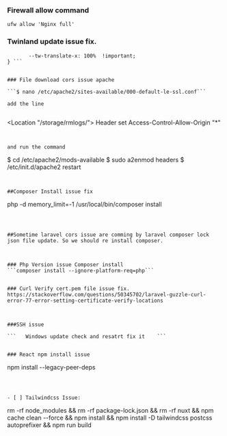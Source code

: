 ### Firewall allow command

 ```ufw allow 'Nginx full'```

### Twinland update issue fix.

 ``` .translate-x-full{
        --tw-translate-x: 100%  !important;
} ```


### File download cors issue apache

```$ nano /etc/apache2/sites-available/000-default-le-ssl.conf```

add the line 


```
<Location "/storage/rmlogs/">
    Header set Access-Control-Allow-Origin "*"
</Location>
```


and run the command 
```
$ cd /etc/apache2/mods-available
$ sudo a2enmod headers
$ /etc/init.d/apache2 restart
```


##Composer Install issue fix

```

php -d memory_limit=-1 /usr/local/bin/composer install

```



##Sometime laravel cors issue are comming by laravel composer lock json file update. So we should re install composer.



### Php Version issue Composer install
```composer install --ignore-platform-req=php```


### Curl Verify cert.pem file issue fix.
https://stackoverflow.com/questions/50345702/laravel-guzzle-curl-error-77-error-setting-certificate-verify-locations



###SSH issue

```   Windows update check and resatrt fix it    ```


### React npm install issue

```
npm install --legacy-peer-deps

```



- [ ] Tailwindcss Issue:

```
rm -rf node_modules && rm -rf package-lock.json && rm -rf nuxt && npm cache clean --force && npm install && npm install -D tailwindcss postcss autoprefixer && npm run build
```
